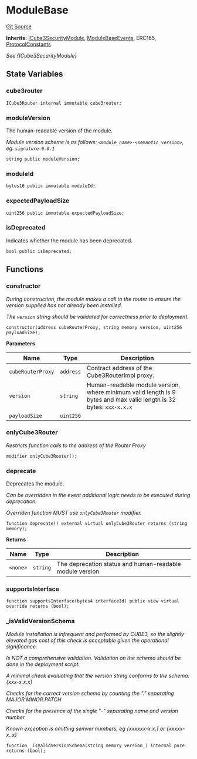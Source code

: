 # ModuleBase

[Git Source](https://github.com/cube-web3/protocol-core-solidity/blob/07ba602bddefe3eb8d740b07000837f7ec2fa9f5/src/modules/ModuleBase.sol)

**Inherits:**
[ICube3SecurityModule](/src/interfaces/ICube3SecurityModule.sol/interface.ICube3SecurityModule.md), [ModuleBaseEvents](/src/modules/ModuleBaseEvents.sol/abstract.ModuleBaseEvents.md), ERC165, [ProtocolConstants](/src/common/ProtocolConstants.sol/abstract.ProtocolConstants.md)

_See {ICube3SecurityModule}_

## State Variables

### cube3router

```solidity
ICube3Router internal immutable cube3router;
```

### moduleVersion

The human-readable version of the module.

_Module version scheme is as follows: `<module_name>-<semantic_version>`, eg. `signature-0.0.1`_

```solidity
string public moduleVersion;
```

### moduleId

```solidity
bytes16 public immutable moduleId;
```

### expectedPayloadSize

```solidity
uint256 public immutable expectedPayloadSize;
```

### isDeprecated

Indicates whether the module has been deprecated.

```solidity
bool public isDeprecated;
```

## Functions

### constructor

_During construction, the module makes a call to the router to ensure the version supplied has
not already been installed._

_The `version` string should be validated for correctness prior to deployment._

```solidity
constructor(address cubeRouterProxy, string memory version, uint256 payloadSize);
```

**Parameters**

| Name              | Type      | Description                                                                                                        |
| ----------------- | --------- | ------------------------------------------------------------------------------------------------------------------ |
| `cubeRouterProxy` | `address` | Contract address of the Cube3RouterImpl proxy.                                                                     |
| `version`         | `string`  | Human-readable module version, where minimum valid length is 9 bytes and max valid length is 32 bytes: `xxx-x.x.x` |
| `payloadSize`     | `uint256` |                                                                                                                    |

### onlyCube3Router

_Restricts function calls to the address of the Router Proxy_

```solidity
modifier onlyCube3Router();
```

### deprecate

Deprecates the module.

_Can be overridden in the event additional logic needs to be executed during deprecation._

_Overriden function MUST use `onlyCube3Router` modifier._

```solidity
function deprecate() external virtual onlyCube3Router returns (string memory);
```

**Returns**

| Name     | Type     | Description                                              |
| -------- | -------- | -------------------------------------------------------- |
| `<none>` | `string` | The deprecation status and human-readable module version |

### supportsInterface

```solidity
function supportsInterface(bytes4 interfaceId) public view virtual override returns (bool);
```

### \_isValidVersionSchema

_Module installation is infrequent and performed by CUBE3, so the slightly elevated gas cost
of this check is acceptable given the operational significance._

_Is NOT a comprehensive validation. Validation on the schema should be done in the deployment script._

_A minimal check evaluating that the version string conforms to the schema: {xxx-x.x.x}_

_Checks for the correct version schema by counting the "." separating MAJOR.MINOR.PATCH_

_Checks for the presence of the single "-" separating name and version number_

_Known exception is omitting semver numbers, eg {xxxxxx-x.x.} or {xxxxx-x..x}_

```solidity
function _isValidVersionSchema(string memory version_) internal pure returns (bool);
```
